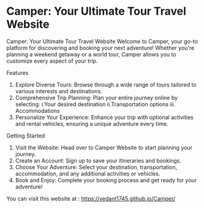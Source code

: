 # Camper: Your Ultimate Tour Travel Website
Camper: Your Ultimate Tour Travel Website
Welcome to Camper, your go-to platform for discovering and booking your next adventure! Whether you're planning a weekend getaway or a world tour, Camper allows you to customize every aspect of your trip.

Features
1. Explore Diverse Tours: Browse through a wide range of tours tailored to various interests and destinations.
2. Comprehensive Trip Planning: Plan your entire journey online by selecting:
           i.Your desired destination
           ii.Transportation options
           iii. Accommodations
3. Personalize Your Experience: Enhance your trip with optional activities and rental vehicles, ensuring a unique adventure every time.

Getting Started
1. Visit the Website: Head over to Camper Website to start planning your journey.
2. Create an Account: Sign up to save your itineraries and bookings.
3. Choose Your Adventure: Select your destination, transportation, accommodation, and any additional activities or vehicles.
4. Book and Enjoy: Complete your booking process and get ready for your adventure!

You can visit this website at : https://vedant1745.github.io/Camper/
